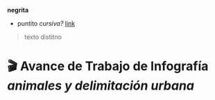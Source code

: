 **negrita**
* puntito
*cursiva?*
[link](link.com)
> texto distitno

# :clapper: Avance de Trabajo de Infografía *animales y delimitación urbana*
